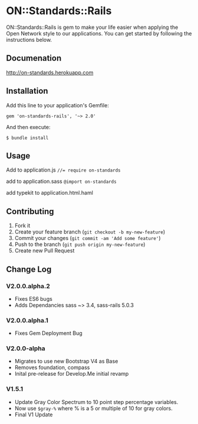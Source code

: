 # ON::Standards::Rails

ON::Standards::Rails is gem to make your life easier when applying the Open Network style to our applications. You can get started by following the instructions below.

## Documenation
http://on-standards.herokuapp.com

## Installation
Add this line to your application's Gemfile:

    gem 'on-standards-rails', '~> 2.0'

And then execute:

    $ bundle install

## Usage

Add to application.js
`//= require on-standards`

add to application.sass
`@import on-standards`

add typekit to application.html.haml

## Contributing

1. Fork it
2. Create your feature branch (`git checkout -b my-new-feature`)
3. Commit your changes (`git commit -am 'Add some feature'`)
4. Push to the branch (`git push origin my-new-feature`)
5. Create new Pull Request

## Change Log

### V2.0.0.alpha.2
- Fixes ES6 bugs
- Adds Dependancies sass ~> 3.4, sass-rails 5.0.3

### V2.0.0.alpha.1
- Fixes Gem Deployment Bug

### V2.0.0-alpha
- Migrates to use new Bootstrap V4 as Base
- Removes foundation, compass 
- Inital pre-release for Develop.Me initial revamp

### V1.5.1
- Update Gray Color Spectrum to 10 point step percentage variables. 
- Now use `$gray-%` where % is a 5 or multiple of 10 for gray colors.
- Final V1 Update